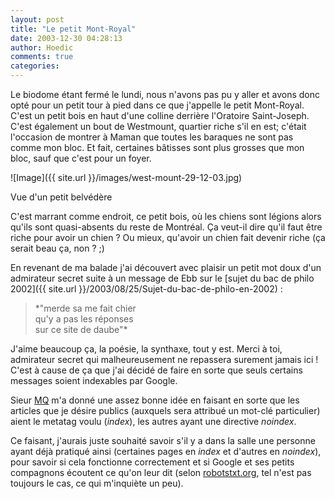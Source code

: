 ```yaml
---
layout: post
title: "Le petit Mont-Royal"
date: 2003-12-30 04:28:13
author: Hoedic
comments: true
categories: 
---
```



Le biodome étant fermé le lundi, nous n'avons pas pu y aller et avons donc opté pour un petit tour à pied dans ce que j'appelle le petit Mont-Royal. C'est un petit bois en haut d'une colline derrière l'Oratoire Saint-Joseph. C'est également un bout de Westmount, quartier riche s'il en est; c'était l'occasion de montrer à Maman que toutes les baraques ne sont pas comme mon bloc. Et fait, certaines bâtisses sont plus grosses que mon bloc, sauf que c'est pour un foyer.

![Image]({{ site.url }}/images/west-mount-29-12-03.jpg)
<div class="photoattrib">Vue d'un petit belvédère</div>



C'est marrant comme endroit, ce petit bois, où les chiens sont légions alors qu'ils sont quasi-absents du reste de Montréal. Ça veut-il dire qu'il faut être riche pour avoir un chien ? Ou mieux, qu'avoir un chien fait devenir riche (ça serait beau ça, non ? ;)

En revenant de ma balade j'ai découvert avec plaisir un petit mot doux d'un admirateur secret suite à un message de Ebb sur le [sujet du bac de philo 2002]({{ site.url }}/2003/08/25/Sujet-du-bac-de-philo-en-2002) :

<blockquote>*"merde sa me fait chier<br /> qu'y a pas les réponses<br /> sur ce site de daube"*</blockquote>

J'aime beaucoup ça, la poésie, la synthaxe, tout y est. Merci à toi, admirateur secret qui malheureusement ne repassera surement jamais ici ! C'est à cause de ça que j'ai décidé de faire en sorte que seuls certains messages soient indexables par Google.

Sieur [MQ](http://yvonet.com/) m'a donné une assez bonne idée en faisant en sorte que les articles que je désire publics (auxquels sera attribué un mot-clé particulier) aient le metatag voulu (*index*), les autres ayant une directive *noindex*.

Ce faisant, j'aurais juste souhaité savoir s'il y a dans la salle une personne ayant déjà pratiqué ainsi (certaines pages en *index* et d'autres en *noindex*), pour savoir si cela fonctionne correctement et si Google et ses petits compagnons écoutent ce qu'on leur dit (selon [robotstxt.org](http://www.robotstxt.org/wc/meta-user.html), tel n'est pas toujours le cas, ce qui m'inquiète un peu).